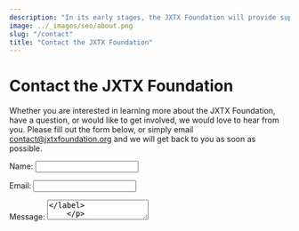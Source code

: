 ```yaml
---
description: "In its early stages, the JXTX Foundation will provide support for graduate students to attend conferences in computational biology and data science, where they can present their work and form connections with other researchers in the field."
image: ../_images/seo/about.png
slug: "/contact"
title: "Contact the JXTX Foundation"
---
```


# Contact the JXTX Foundation

Whether you are interested in learning more about the JXTX Foundation, have a question, or would like to get involved, we would love to hear from you.  Please fill out the form below, or simply email [contact@jxtxfoundation.org](mailto:contact@jxtxfoundation.org) and we will get back to you as soon as possible.

<form name="pledge" method="POST" data-netlify="true">
    <input type="hidden" name="form-name" value="pledge" />
    <p>
        <label>Name: <input type="text" name="name" /></label>
    </p>
    <p>
        <label>Email: <input type="email" name="email" /></label>
    </p>
    <p>
        <label>Message: <textarea name="message" /></label>
    </p>
    <p>
        <button type="submit">Submit</button>
    </p>
</form>